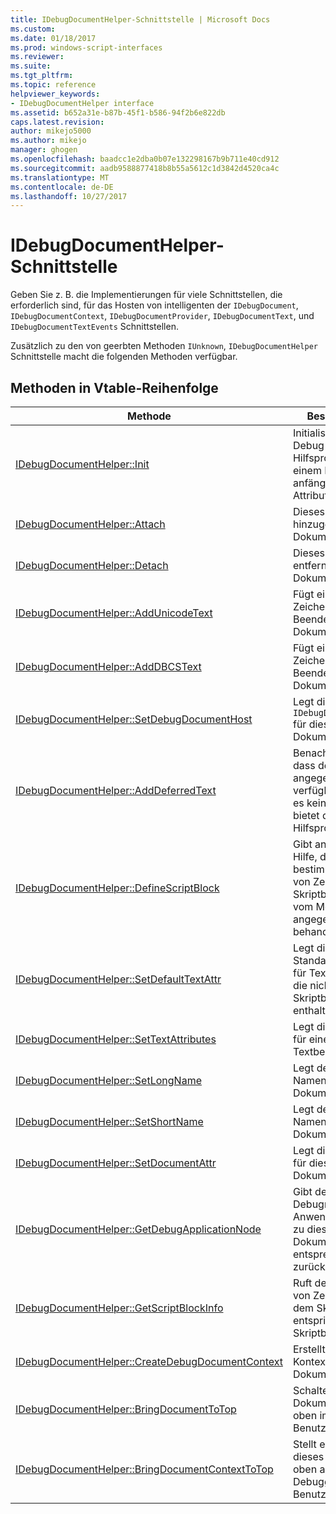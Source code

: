 ```yaml
---
title: IDebugDocumentHelper-Schnittstelle | Microsoft Docs
ms.custom: 
ms.date: 01/18/2017
ms.prod: windows-script-interfaces
ms.reviewer: 
ms.suite: 
ms.tgt_pltfrm: 
ms.topic: reference
helpviewer_keywords:
- IDebugDocumentHelper interface
ms.assetid: b652a31e-b87b-45f1-b586-94f2b6e822db
caps.latest.revision: 
author: mikejo5000
ms.author: mikejo
manager: ghogen
ms.openlocfilehash: baadcc1e2dba0b07e132298167b9b711e40cd912
ms.sourcegitcommit: aadb9588877418b8b55a5612c1d3842d4520ca4c
ms.translationtype: MT
ms.contentlocale: de-DE
ms.lasthandoff: 10/27/2017
---
```

# <a name="idebugdocumenthelper-interface"></a>IDebugDocumentHelper-Schnittstelle
Geben Sie z. B. die Implementierungen für viele Schnittstellen, die erforderlich sind, für das Hosten von intelligenten der `IDebugDocument`, `IDebugDocumentContext`, `IDebugDocumentProvider`, `IDebugDocumentText`, und `IDebugDocumentTextEvents` Schnittstellen.  
  
 Zusätzlich zu den von geerbten Methoden `IUnknown`, `IDebugDocumentHelper` Schnittstelle macht die folgenden Methoden verfügbar.  
  
## <a name="methods-in-vtable-order"></a>Methoden in Vtable-Reihenfolge  
  
|Methode|Beschreibung|  
|------------|-----------------|  
|[IDebugDocumentHelper::Init](../../winscript/reference/idebugdocumenthelper-init.md)|Initialisiert eine Debug-Dokument-Hilfsprogramm mit einem Namen und anfängliche Attribute an.|  
|[IDebugDocumentHelper::Attach](../../winscript/reference/idebugdocumenthelper-attach.md)|Dieses Dokument hinzugefügt zur Dokumentstruktur.|  
|[IDebugDocumentHelper::Detach](../../winscript/reference/idebugdocumenthelper-detach.md)|Dieses Dokument entfernt aus der Dokumentstruktur.|  
|[IDebugDocumentHelper::AddUnicodeText](../../winscript/reference/idebugdocumenthelper-addunicodetext.md)|Fügt eine Unicode-Zeichenfolge zum Beenden dieses Dokuments.|  
|[IDebugDocumentHelper::AddDBCSText](../../winscript/reference/idebugdocumenthelper-adddbcstext.md)|Fügt eine DBCS-Zeichenfolge zum Beenden dieses Dokuments.|  
|[IDebugDocumentHelper::SetDebugDocumentHost](../../winscript/reference/idebugdocumenthelper-setdebugdocumenthost.md)|Legt die `IDebugDocumentHost` für dieses Dokument.|  
|[IDebugDocumentHelper::AddDeferredText](../../winscript/reference/idebugdocumenthelper-adddeferredtext.md)|Benachrichtigt, dass der angegebene Text verfügbar ist, aber es keine Zeichen bietet dem Hilfsprogramm.|  
|[IDebugDocumentHelper::DefineScriptBlock](../../winscript/reference/idebugdocumenthelper-definescriptblock.md)|Gibt an, für die Hilfe, die ein bestimmter Bereich von Zeichen ein Skriptblock, der vom Modul angegebenen Skript behandelt wird.|  
|[IDebugDocumentHelper::SetDefaultTextAttr](../../winscript/reference/idebugdocumenthelper-setdefaulttextattr.md)|Legt die Standardattribute für Text verwenden, die nicht in einem Skriptblock enthalten ist.|  
|[IDebugDocumentHelper::SetTextAttributes](../../winscript/reference/idebugdocumenthelper-settextattributes.md)|Legt die Attribute für einen Textbereich fest.|  
|[IDebugDocumentHelper::SetLongName](../../winscript/reference/idebugdocumenthelper-setlongname.md)|Legt den langen Namen für das Dokument fest.|  
|[IDebugDocumentHelper::SetShortName](../../winscript/reference/idebugdocumenthelper-setshortname.md)|Legt den kurzen Namen für das Dokument.|  
|[IDebugDocumentHelper::SetDocumentAttr](../../winscript/reference/idebugdocumenthelper-setdocumentattr.md)|Legt die Attribute für dieses Dokument fest.|  
|[IDebugDocumentHelper::GetDebugApplicationNode](../../winscript/reference/idebugdocumenthelper-getdebugapplicationnode.md)|Gibt den Debugmodus Anwendungsknoten zu diesem Dokument entsprechenden zurück.|  
|[IDebugDocumentHelper::GetScriptBlockInfo](../../winscript/reference/idebugdocumenthelper-getscriptblockinfo.md)|Ruft den Bereich von Zeichen und dem Skriptmodul entspricht ein Skriptblock ab.|  
|[IDebugDocumentHelper::CreateDebugDocumentContext](../../winscript/reference/idebugdocumenthelper-createdebugdocumentcontext.md)|Erstellt einen neuen Kontext der Debug-Dokument.|  
|[IDebugDocumentHelper::BringDocumentToTop](../../winscript/reference/idebugdocumenthelper-bringdocumenttotop.md)|Schaltet dieses Dokuments nach oben im Debugger-Benutzeroberfläche.|  
|[IDebugDocumentHelper::BringDocumentContextToTop](../../winscript/reference/idebugdocumenthelper-bringdocumentcontexttotop.md)|Stellt einen Kontext dieses Dokuments oben auf der Debugger-Benutzeroberfläche.|